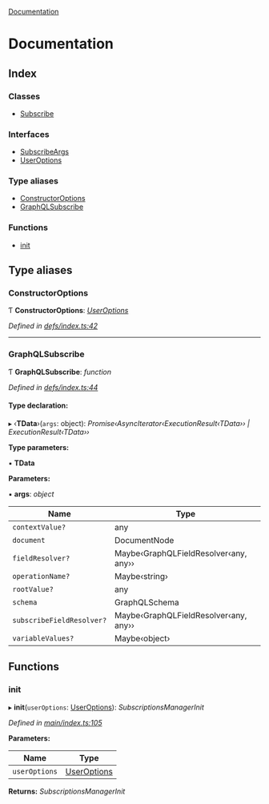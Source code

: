 [Documentation](README.md)

# Documentation

## Index

### Classes

* [Subscribe](classes/subscribe.md)

### Interfaces

* [SubscribeArgs](interfaces/subscribeargs.md)
* [UserOptions](interfaces/useroptions.md)

### Type aliases

* [ConstructorOptions](README.md#constructoroptions)
* [GraphQLSubscribe](README.md#graphqlsubscribe)

### Functions

* [init](README.md#init)

## Type aliases

###  ConstructorOptions

Ƭ **ConstructorOptions**: *[UserOptions](interfaces/useroptions.md)*

*Defined in [defs/index.ts:42](https://github.com/badbatch/graphql-box/blob/bd9b7ae/packages/subscribe/src/defs/index.ts#L42)*

___

###  GraphQLSubscribe

Ƭ **GraphQLSubscribe**: *function*

*Defined in [defs/index.ts:44](https://github.com/badbatch/graphql-box/blob/bd9b7ae/packages/subscribe/src/defs/index.ts#L44)*

#### Type declaration:

▸ ‹**TData**›(`args`: object): *Promise‹AsyncIterator‹ExecutionResult‹TData›› | ExecutionResult‹TData››*

**Type parameters:**

▪ **TData**

**Parameters:**

▪ **args**: *object*

Name | Type |
------ | ------ |
`contextValue?` | any |
`document` | DocumentNode |
`fieldResolver?` | Maybe‹GraphQLFieldResolver‹any, any›› |
`operationName?` | Maybe‹string› |
`rootValue?` | any |
`schema` | GraphQLSchema |
`subscribeFieldResolver?` | Maybe‹GraphQLFieldResolver‹any, any›› |
`variableValues?` | Maybe‹object› |

## Functions

###  init

▸ **init**(`userOptions`: [UserOptions](interfaces/useroptions.md)): *SubscriptionsManagerInit*

*Defined in [main/index.ts:105](https://github.com/badbatch/graphql-box/blob/bd9b7ae/packages/subscribe/src/main/index.ts#L105)*

**Parameters:**

Name | Type |
------ | ------ |
`userOptions` | [UserOptions](interfaces/useroptions.md) |

**Returns:** *SubscriptionsManagerInit*
